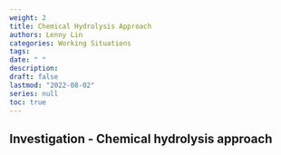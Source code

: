 ```yaml
---
weight: 2
title: Chemical Hydrolysis Approach
authors: Lenny Lin
categories: Working Situations
tags: 
date: " "
description: 
draft: false
lastmod: "2022-08-02"
series: null
toc: true
---
```


## Investigation - Chemical hydrolysis approach

